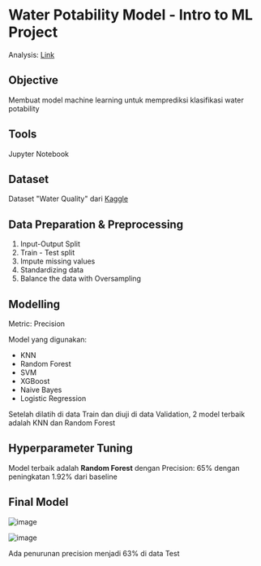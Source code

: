 # Water Potability Model - Intro to ML Project

Analysis: [Link](https://medium.com/@ctrihardy/water-potability-classifier-machine-learning-modeling-project-548592373ba0)

## Objective
Membuat model machine learning untuk memprediksi klasifikasi water potability

## Tools
Jupyter Notebook

## Dataset
Dataset "Water Quality" dari [Kaggle](https://www.kaggle.com/datasets/adityakadiwal/water-potability?datasetId=1292407&sortBy=voteCount)

## Data Preparation & Preprocessing
1. Input-Output Split
2. Train - Test split
3. Impute missing values
4. Standardizing data
5. Balance the data with Oversampling

## Modelling 
Metric: Precision

Model yang digunakan:
- KNN
- Random Forest
- SVM
- XGBoost
- Naive Bayes
- Logistic Regression

Setelah dilatih di data Train dan diuji di data Validation, 2 model terbaik adalah KNN dan Random Forest

## Hyperparameter Tuning
Model terbaik adalah **Random Forest** dengan Precision: 65% dengan peningkatan 1.92% dari baseline

## Final Model
![image](https://github.com/christrihardy/Water-Potability---Intro-ML-/assets/122888994/7358a964-9794-4342-9e3d-7960ff3ed005)

![image](https://github.com/christrihardy/Water-Potability---Intro-ML-/assets/122888994/4ee0f8dc-8c4a-46af-9074-b3ec2fc7baf8)

Ada penurunan precision menjadi 63% di data Test

